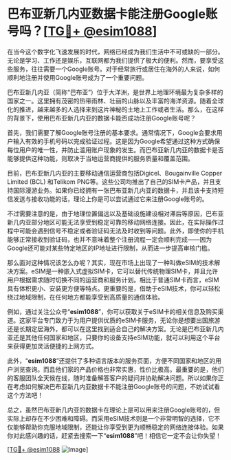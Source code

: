 # 巴布亚新几内亚数据卡能注册Google账号吗？[[TG💪+ @esim1088](https://t.me/s/esim1088)]

在当今这个数字化飞速发展的时代，网络已经成为我们生活中不可或缺的一部分。无论是学习、工作还是娱乐，互联网都为我们提供了极大的便利。然而，要享受这些服务，往往需要一个Google账号。对于经常旅行或居住在海外的人来说，如何顺利地注册并使用Google账号成为了一个重要问题。

巴布亚新几内亚（简称“巴布亚”）位于大洋洲，是世界上地理环境最为复杂多样的国家之一。这里拥有茂密的热带雨林、壮丽的山脉以及丰富的海洋资源。随着全球化的推进，越来越多的人选择来到这片神秘的土地上工作或者生活。那么，在这样的背景下，使用巴布亚新几内亚的数据卡能否成功注册Google账号呢？

首先，我们需要了解Google账号注册的基本要求。通常情况下，Google会要求用户输入有效的手机号码以完成验证过程。这是因为Google希望通过这种方式确保每位用户的唯一性，并防止滥用账户现象的发生。而巴布亚新几内亚的数据卡是否能够提供这种功能，则取决于当地运营商提供的服务质量和覆盖范围。

目前，巴布亚新几内亚的主要移动通信运营商包括Digicel、Bougainville Copper Limited (BCL) 和Telikom PNG等。这些公司均推出了自己的SIM卡产品，并且支持国际漫游业务。如果你已经拥有一张巴布亚新几内亚的数据卡，并且该卡支持短信发送与接收功能的话，理论上你是可以尝试通过它来注册Google账号的。

不过需要注意的是，由于地理位置偏远以及基础设施建设相对滞后等原因，巴布亚新几内亚部分地区可能无法享受到稳定可靠的移动网络连接。因此，在实际操作过程中可能会遇到信号不稳定或者验证码无法及时收到等问题。此外，即使你的手机能够正常接收到验证码，也并不意味着整个注册流程一定会顺利完成——因为Google还可能对某些特定地区的IP地址进行限制，从而进一步提高审核门槛。

那么面对这种情况该怎么办呢？其实，现在市场上出现了一种叫做eSIM的技术解决方案。eSIM是一种嵌入式虚拟SIM卡，它可以替代传统物理SIM卡，并且允许用户根据需求随时切换不同的运营商和服务计划。相比于普通SIM卡而言，eSIM具有体积更小、安装更方便等特点。更重要的是，借助于eSIM技术，你可以轻松绕过地域限制，在任何地方都能享受到高质量的通信体验。

例如，通过关注公众号“**esim1088**”，你可以获取关于eSIM卡的相关信息及购买渠道。这家平台专门致力于为用户提供优质的eSIM卡服务，无论你是想要出国旅游还是长期定居海外，都可以在这里找到适合自己的解决方案。无论是巴布亚新几内亚还是其他任何国家和地区，只要你的设备支持eSIM功能，就可以利用这个平台来获得更加灵活便捷的上网方式。

此外，“**esim1088**”还提供了多种语言版本的服务页面，方便不同国家和地区的用户浏览查询。而且他们家的产品价格也非常实惠，性价比极高。最重要的是，他们的客服团队全天候在线，随时准备解答客户的疑问并协助解决问题。所以如果你正在考虑如何解决巴布亚新几内亚数据卡不能注册Google账号的问题，不妨试试看这个方法吧！

总之，虽然巴布亚新几内亚的数据卡在理论上是可以用来注册Google账号的，但实际上却存在不少困难和障碍。而采用eSIM技术则是一个非常明智的选择，它不仅能够帮助你克服地域限制，还能让你享受到更为顺畅稳定的网络连接体验。如果你对此感兴趣的话，赶紧去搜索一下“**esim1088**”吧！相信它一定不会让你失望！

[[TG💪+ @esim1088](https://t.me/s/esim1088) ![Image](https://i.postimg.cc/4NQfJmqS/Snipaste-2025-05-13-00-14-12.png)]